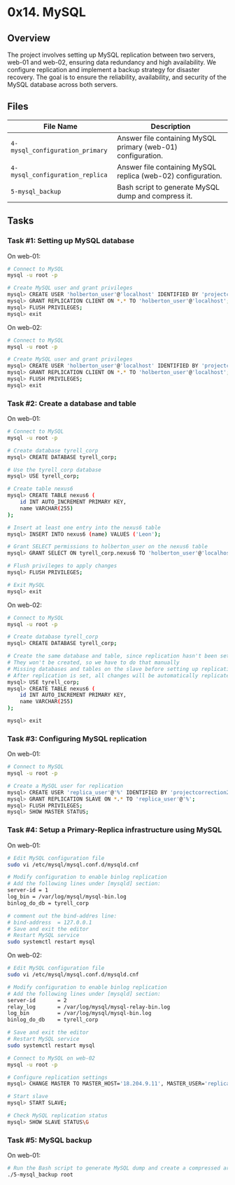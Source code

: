 # 0x14. MySQL

## Overview

The project involves setting up MySQL replication between two servers, web-01 and web-02, ensuring data redundancy and high availability. We configure replication and implement a backup strategy for disaster recovery. The goal is to ensure the reliability, availability, and security of the MySQL database across both servers.

## Files
| File Name                       | Description                                               |
|--------------------------------|-----------------------------------------------------------|
| `4-mysql_configuration_primary` | Answer file containing MySQL primary (web-01) configuration.       |
| `4-mysql_configuration_replica` | Answer file containing MySQL replica (web-02) configuration.       |
| `5-mysql_backup`                | Bash script to generate MySQL dump and compress it.       |

## Tasks
### Task #1: Setting up MySQL database

On web-01:
```bash
# Connect to MySQL
mysql -u root -p

# Create MySQL user and grant privileges
mysql> CREATE USER 'holberton_user'@'localhost' IDENTIFIED BY 'projectcorrection280hbtn';
mysql> GRANT REPLICATION CLIENT ON *.* TO 'holberton_user'@'localhost';
mysql> FLUSH PRIVILEGES;
mysql> exit
```

On web-02:
```bash
# Connect to MySQL
mysql -u root -p

# Create MySQL user and grant privileges
mysql> CREATE USER 'holberton_user'@'localhost' IDENTIFIED BY 'projectcorrection280hbtn';
mysql> GRANT REPLICATION CLIENT ON *.* TO 'holberton_user'@'localhost';
mysql> FLUSH PRIVILEGES;
mysql> exit
```

### Task #2: Create a database and table

On web-01:
```bash
# Connect to MySQL
mysql -u root -p

# Create database tyrell_corp
mysql> CREATE DATABASE tyrell_corp;

# Use the tyrell_corp database
mysql> USE tyrell_corp;

# Create table nexus6
mysql> CREATE TABLE nexus6 (
    id INT AUTO_INCREMENT PRIMARY KEY,
    name VARCHAR(255)
);

# Insert at least one entry into the nexus6 table
mysql> INSERT INTO nexus6 (name) VALUES ('Leon');

# Grant SELECT permissions to holberton_user on the nexus6 table
mysql> GRANT SELECT ON tyrell_corp.nexus6 TO 'holberton_user'@'localhost';

# Flush privileges to apply changes
mysql> FLUSH PRIVILEGES;

# Exit MySQL
mysql> exit
```

On web-02:
```bash
# Connect to MySQL
mysql -u root -p

# Create database tyrell_corp
mysql> CREATE DATABASE tyrell_corp;

# Create the same database and table, since replication hasn't been set
# They won't be created, so we have to do that manually
# Missing databases and tables on the slave before setting up replication can cause errors
# After replication is set, all changes will be automatically replicated
mysql> USE tyrell_corp;
mysql> CREATE TABLE nexus6 (
    id INT AUTO_INCREMENT PRIMARY KEY,
    name VARCHAR(255)
);

mysql> exit
```

### Task #3: Configuring MySQL replication

On web-01:
```bash
# Connect to MySQL
mysql -u root -p

# Create a MySQL user for replication
mysql> CREATE USER 'replica_user'@'%' IDENTIFIED BY 'projectcorrection280hbtn';
mysql> GRANT REPLICATION SLAVE ON *.* TO 'replica_user'@'%';
mysql> FLUSH PRIVILEGES;
mysql> SHOW MASTER STATUS;
```


### Task #4: Setup a Primary-Replica infrastructure using MySQL

On web-01:
```bash
# Edit MySQL configuration file
sudo vi /etc/mysql/mysql.conf.d/mysqld.cnf

# Modify configuration to enable binlog replication
# Add the following lines under [mysqld] section:
server-id = 1
log_bin = /var/log/mysql/mysql-bin.log
binlog_do_db = tyrell_corp

# comment out the bind-addres line: 
# bind-address  = 127.0.0.1
# Save and exit the editor
# Restart MySQL service
sudo systemctl restart mysql
```

On web-02:
```bash
# Edit MySQL configuration file
sudo vi /etc/mysql/mysql.conf.d/mysqld.cnf

# Modify configuration to enable binlog replication
# Add the following lines under [mysqld] section:
server-id       = 2
relay_log       = /var/log/mysql/mysql-relay-bin.log
log_bin         = /var/log/mysql/mysql-bin.log
binlog_do_db    = tyrell_corp

# Save and exit the editor
# Restart MySQL service
sudo systemctl restart mysql

# Connect to MySQL on web-02
mysql -u root -p

# Configure replication settings
mysql> CHANGE MASTER TO MASTER_HOST='18.204.9.11', MASTER_USER='replica_user', MASTER_PASSWORD='projectcorrection280hbtn', MASTER_LOG_FILE='mysql-bin.000019', MASTER_LOG_POS=154;

# Start slave
mysql> START SLAVE;

# Check MySQL replication status
mysql> SHOW SLAVE STATUS\G
```

### Task #5: MySQL backup

On web-01:
```bash
# Run the Bash script to generate MySQL dump and create a compressed archive
./5-mysql_backup root
```

